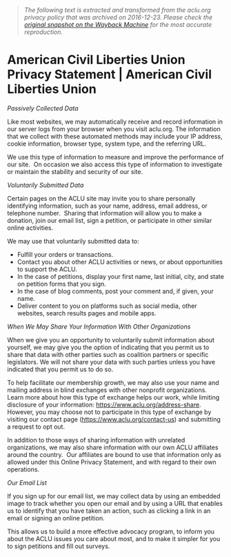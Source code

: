> *The following text is extracted and transformed from the aclu.org privacy policy that was archived on 2016-12-23. Please check the [original snapshot on the Wayback Machine](https://web.archive.org/web/20161223215802id_/https%3A//www.aclu.org/american-civil-liberties-union-privacy-statement) for the most accurate reproduction.*

# American Civil Liberties Union Privacy Statement | American Civil Liberties Union

_Passively Collected Data_

Like most websites, we may automatically receive and record information in our server logs from your browser when you visit aclu.org. The information that we collect with these automated methods may include your IP address, cookie information, browser type, system type, and the referring URL.

We use this type of information to measure and improve the performance of our site.  On occasion we also access this type of information to investigate or maintain the stability and security of our site.

_Voluntarily Submitted Data_

Certain pages on the ACLU site may invite you to share personally identifying information, such as your name, address, email address, or telephone number.  Sharing that information will allow you to make a donation, join our email list, sign a petition, or participate in other similar online activities.

We may use that voluntarily submitted data to:

  * Fulfill your orders or transactions.
  * Contact you about other ACLU activities or news, or about opportunities to support the ACLU.
  * In the case of petitions, display your first name, last initial, city, and state on petition forms that you sign.
  * In the case of blog comments, post your comment and, if given, your name.
  * Deliver content to you on platforms such as social media, other websites, search results pages and mobile apps.



_When We May Share Your Information With Other Organizations_

When we give you an opportunity to voluntarily submit information about yourself, we may give you the option of indicating that you permit us to share that data with other parties such as coalition partners or specific legislators. We will not share your data with such parties unless you have indicated that you permit us to do so.

To help facilitate our membership growth, we may also use your name and mailing address in blind exchanges with other nonprofit organizations. Learn more about how this type of exchange helps our work, while limiting disclosure of your information: <https://www.aclu.org/address-share>.  However, you may choose not to participate in this type of exchange by visiting our contact page (<https://www.aclu.org/contact-us>) and submitting a request to opt out.

In addition to those ways of sharing information with unrelated organizations, we may also share information with our own ACLU affiliates around the country.  Our affiliates are bound to use that information only as allowed under this Online Privacy Statement, and with regard to their own operations.

_Our Email List_

If you sign up for our email list, we may collect data by using an embedded image to track whether you open our email and by using a URL that enables us to identify that you have taken an action, such as clicking a link in an email or signing an online petition.

This allows us to build a more effective advocacy program, to inform you about the ACLU issues you care about most, and to make it simpler for you to sign petitions and fill out surveys.
